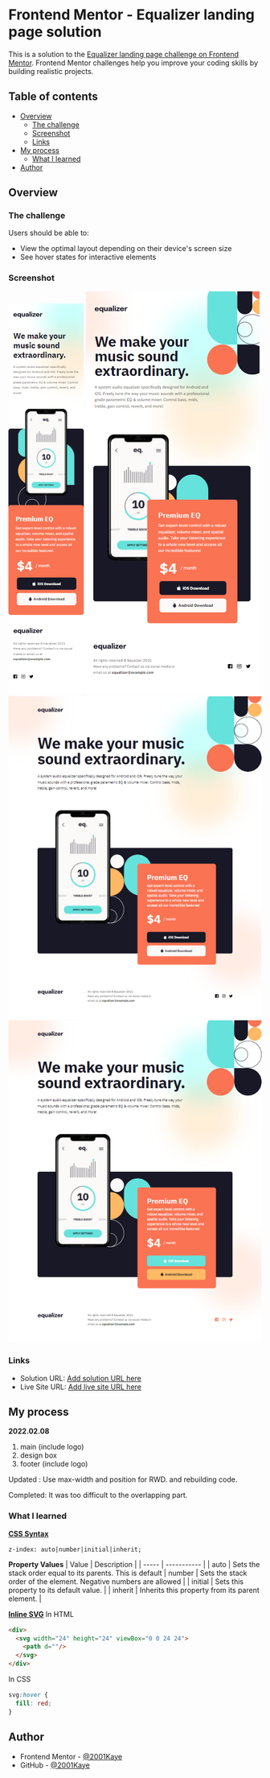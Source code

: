 # Frontend Mentor - Equalizer landing page solution

This is a solution to the [Equalizer landing page challenge on Frontend Mentor](https://www.frontendmentor.io/challenges/equalizer-landing-page-7VJ4gp3DE). Frontend Mentor challenges help you improve your coding skills by building realistic projects.

## Table of contents

- [Overview](#overview)
  - [The challenge](#the-challenge)
  - [Screenshot](#screenshot)
  - [Links](#links)
- [My process](#my-process)
  - [What I learned](#what-i-learned)
- [Author](#author)

## Overview

### The challenge

Users should be able to:

- View the optimal layout depending on their device's screen size
- See hover states for interactive elements

### Screenshot

![](./design/mobile-design.jpg)
![](./design/tablet-design.jpg)
![](./design/desktop-design.jpg)
![](./design/active-states.jpg)

### Links

- Solution URL: [Add solution URL here](https://www.frontendmentor.io/solutions/equalizerlandingpage-juNI6TS15)
- Live Site URL: [Add live site URL here](https://jhan117.github.io/Equalizer-landing-page/)

## My process

**2022.02.08**
   
1. main (include logo)
2. design box
3. footer (include logo)
   
Updated : Use max-width and position for RWD. and rebuilding code.
   
Completed: It was too difficult to the overlapping part.

### What I learned

[**CSS Syntax**](https://www.w3schools.com/cssref/pr_pos_z-index.asp)

```
z-index: auto|number|initial|inherit;
```

**Property Values**
| Value | Description |
| ----- | ----------- |
| auto | Sets the stack order equal to its parents. This is default
| number | Sets the stack order of the element. Negative numbers are allowed |
| initial | Sets this property to its default value. |
| inherit | Inherits this property from its parent element. |
   
[**Inline SVG**](https://css-tricks.com/change-color-of-svg-on-hover/)
In HTML
```HTML
<div>
  <svg width="24" height="24" viewBox="0 0 24 24">
    <path d=""/>
  </svg>
</div>
```
In CSS
```CSS
svg:hover {
  fill: red;
}
```

## Author

- Frontend Mentor - [@2001Kaye](https://www.frontendmentor.io/profile/jhan117)
- GitHub - [@2001Kaye](https://github.com/jhan117)
